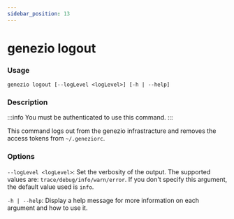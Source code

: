 ```yaml
---
sidebar_position: 13
---
```


# genezio logout

### Usage

`genezio logout [--logLevel <logLevel>] [-h | --help]`

### Description

<!-- :::info -->

:::info
You must be authenticated to use this command.
:::

<!-- ::: -->

This command logs out from the genezio infrastracture and removes the access tokens from `~/.geneziorc`.

### Options

`--logLevel <logLevel>`: Set the verbosity of the output. The supported values are: `trace/debug/info/warn/error`. If you don't specify this argument, the default value used is `info`.

`-h | --help`: Display a help message for more information on each argument and how to use it.
